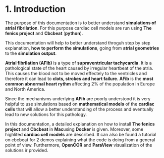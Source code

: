 # 1. Introduction

The purpose of this documentation is to better understand **simulations of atrial fibrilation**. For this purpose cardiac cell models are run using **The fenics project** and **Cbcbeat** (**python**). 

This documentation will help to better understand throguh step by step explanation, **how to perform the simulations**, going from **atrial geometries** to the **simulation output**. 

**Atrial fibrilation (AFib)**  is a  type of **supraventricular tachycardia**. It is a pathological state of the heart caused by irregular heartbeat of the atria. This causes the blood not to be moved effectely to the ventricles and therefore it can lead to **clots, strokes and heart failure**. **AFib** is the **most common abnormal heart rythm** affecting 2% of the population in Europe and North America. 

Since the mechanisms underlying **AFib** are poorly understood it is very helpful to use simulations based on **mathematical models** of the **cardiac cells** that will allow a better understanding of the process and eventually lead to new solutions for this pathology. 

In this documentation, a detailed explanation on how to install **The fenics project** and **Cbcbeat** in **Mac**using **Docker** is given. Moreover, some highlited **cardiac cell models** are described. It can also be found a tutorial on cbcbeat for 2 demos explaining what the code is doing from a general point of view. Furthermore, **OpenCOR** and **ParaView** visualization of the solutions ir provided. 










